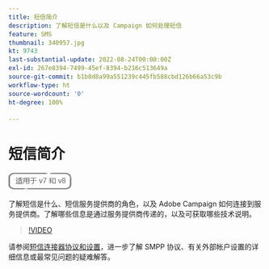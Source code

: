 ```yaml
---
title: 短信简介
description: 了解短信是什么以及 Campaign 如何处理短信
feature: SMS
thumbnail: 340957.jpg
kt: 9743
last-substantial-update: 2022-08-24T00:00:00Z
exl-id: 267e8394-7499-45ef-8394-b216c513649a
source-git-commit: b1b8d8a99a551239c445fb588cbd126b66a53c9b
workflow-type: ht
source-wordcount: '0'
ht-degree: 100%

---
```


# 短信简介

![适用于 V7 和 V8](../assets/V7-V8-stamp.png)

了解短信是什么、短信服务提供商的角色，以及 Adobe Campaign 如何连接到服务提供商。了解哪些信息是通过服务提供商传递的，以及可获取哪些技术说明。

>[!VIDEO](https://video.tv.adobe.com/v/340957?quality=12&learn=on)

请参阅[短信连接器协议和设置](https://experienceleague.adobe.com/docs/campaign-classic/using/sending-messages/sending-messages-on-mobiles/sms-protocol.html?lang=zh-Hans#sending-messages)，进一步了解 SMPP 协议、有关外部帐户设置的详细信息或最常见问题的疑难解答。
